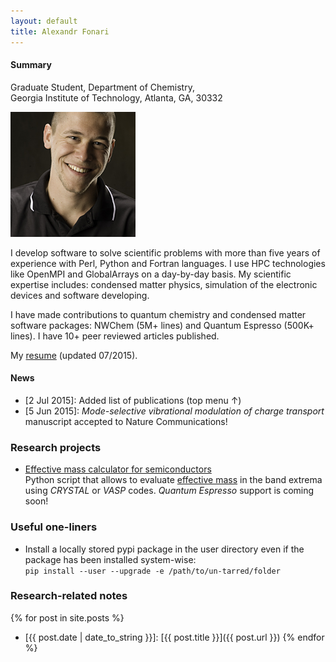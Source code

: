 ```yaml
---
layout: default
title: Alexandr Fonari
---
```


#### Summary

Graduate Student, Department of Chemistry,  
Georgia Institute of Technology, Atlanta, GA, 30332

![](me.jpg)

I develop software to solve scientific problems with more than five years of experience with Perl, Python and Fortran languages. I use HPC technologies like OpenMPI and GlobalArrays on a day-by-day basis. My scientific expertise includes: condensed matter physics, simulation of the electronic devices and software developing.

I have made contributions to quantum chemistry and condensed matter software packages: NWChem (5M+ lines) and Quantum Espresso (500K+ lines). I have 10+ peer reviewed articles published.

My [resume](afonari_resume.pdf) (updated 07/2015).

#### News

 - [2 Jul 2015]: Added list of publications (top menu &uarr;)
 - [5 Jun 2015]: *Mode-selective vibrational modulation of charge transport* manuscript accepted to Nature Communications!

### Research projects
 - [Effective mass calculator for semiconductors](emc/)  
Python script that allows to evaluate [effective mass](http://ecee.colorado.edu/~bart/book/effmass.htm) in the band extrema using *CRYSTAL* or *VASP* codes. *Quantum Espresso* support is coming soon!

### Useful one-liners
 - Install a locally stored pypi package in the user directory even if the package has been installed system-wise:  
`pip install --user --upgrade -e /path/to/un-tarred/folder`

### Research-related notes

{% for post in site.posts %}
 - [{{ post.date | date_to_string }}]: [{{ post.title }}]({{ post.url }})
{% endfor %}

